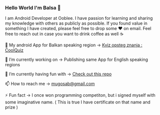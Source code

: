### Hello World I'm Balsa 👋

I am Android Developer at Ooblee. I have passion for learning and sharing my knowledge with others as publicly as possible. If you found value in something I have created, please feel free to drop some ❤️ on email. Feel free to reach out in case you want to drink coffee as well ☕

📱 My android App for Balkan speaking region -> [Kviz opsteg znanja : CoolQuiz](https://play.google.com/store/apps/details?id=com.balsa.coolquiz)

🔭 I’m currently working on -> Publishing same App for English speaking regions

🌱 I’m currently having fun with -> [Check out this repo](https://github.com/bakero98/Algoritmi-i-strukture-podataka)

📫 How to reach me -> mugosab@gmail.com

⚡ Fun fact -> I once won programming competiton, but i signed myself with some imaginative name. ( This is true I have certificate on that name and prize )


